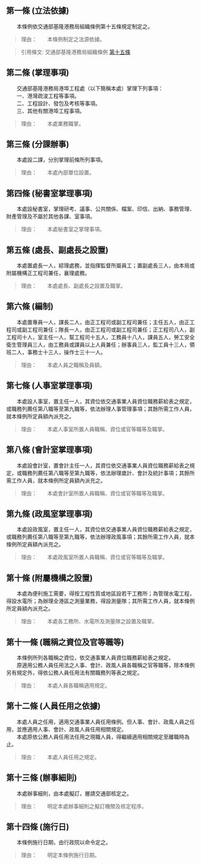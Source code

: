 第一條 (立法依據)
-----------------
　　本條例依交通部基隆港務局組織條例第十五條規定制定之。  
> 理由：　　本條例制定之法源依據。

> 引用條文: 交通部基隆港務局組織條例 [第十五條](../../交通建設/港埠/交通部基隆港務局組織條例.md#第十五條-附屬機構之設置)



第二條 (掌理事項)
-----------------
　　交通部基隆港務局港埠工程處（以下簡稱本處）掌理下列事項：  
　　一、港灣疏浚工程等事項。  
　　二、工程設計、發包及考核等事項。  
　　三、其他有關港埠工程事項。  
> 理由：　　本處業務職掌。



第三條 (分課辦事)
-----------------
　　本處設二課，分別掌理前條所列事項。  
> 理由：　　本處內部單位設置。



第四條 (秘書室掌理事項)
-----------------------
　　本處設秘書室，掌理研考、議事、公共關係、檔案、印信、出納、事務管理、財產管理及不屬於其他各課、室事項。  
> 理由：　　本處秘書室之掌理事項。



第五條 (處長、副處長之設置)
---------------------------
　　本處置處長一人，綜理處務，並指揮監督所屬員工；置副處長三人，由本局或附屬機構正工程司兼任，襄理處務。  
> 理由：　　本處處長、副處長之設置及職掌。



第六條 (編制)
-------------
　　本處置專員一人，課長二人，由正工程司或副工程司兼任；主任五人，由正工程司或副工程司兼任；隊長一人，由正工程司或副工程司兼任；正工程司八人，副工程司十人，室主任一人，幫工程司十五人，工務員十八人，課員五人，勞工安全衛生管理員三人，由工務員或課員以上人員兼任；辦事員三人，監工員十三人，領班二人，事務士十三人，操作士三十一人。  
> 理由：　　本處人員之職稱及員額。



第七條 (人事室掌理事項)
-----------------------
　　本處設人事室，置主任一人，其資位依交通事業人員資位職務薪給表之規定，或職務列薦任第八職等至第九職等，依法辦理人事管理事項；其餘所需工作人員，就本條例所定員額內派充之。  
> 理由：　　本處人事室所置人員職稱、資位或官等職等及職掌。



第八條 (會計室掌理事項)
-----------------------
　　本處設會計室，置會計主任一人，其資位依交通事業人員資位職務薪給表之規定，或職務列薦任第八職等至第九職等，依法辦理歲計、會計及統計事項；其餘所需工作人員，就本條例所定員額內派充之。  
> 理由：　　本處會計室所置人員職稱、資位或官等職等及職掌。



第九條 (政風室掌理事項)
-----------------------
　　本處設政風室，置主任一人，其資位依交通事業人員資位職務薪給表之規定，或職務列薦任第八職等至第九職等，依法辦理政風事項；其餘所需工作人員，就本條例所定員額內派充之。  
> 理由：　　本處政風室所置人員職稱、資位或官等職等及職掌。



第十條 (附屬機構之設置)
-----------------------
　　本處為便利施工需要，得按工程性質或地區設若干工務所；為管理水電工程，得設水電所；為辦理全港區之測量業務，得設測量隊；其所需工作人員，就本條例所定員額內派充之。  
> 理由：　　本處各工務所、水電所及測量隊之設置及職掌。



第十一條 (職稱之資位及官等職等)
-------------------------------
　　本條例所列各職稱之資位，依交通事業人員資位職務薪給表之規定。  
　　原適用公務人員任用法之人事、會計、政風人員各職稱之官等職等，除本條例另有規定外，得依公務人員任用法有關職務列等表之規定。  
> 理由：　　本處人員各職稱適用規定。



第十二條 (人員任用之依據)
-------------------------
　　本處人員之任用，適用交通事業人員任用條例。但人事、會計、政風人員之任用，並應適用人事、會計、政風人員任用相關規定。  
　　本處原依公務人員任用法任用之現職人員，得繼續適用相關規定至離職時為止。  
> 理由：　　本處人員任用之規定。



第十三條 (辦事細則)
-------------------
　　本處辦事細則，由本處擬訂，層請交通部核定之。  
> 理由：　　明定本處辦事細則之擬訂機關及核定程序。



第十四條 (施行日)
-----------------
　　本條例施行日期，由行政院以命令定之。  
> 理由：　　明定本條例施行日期。